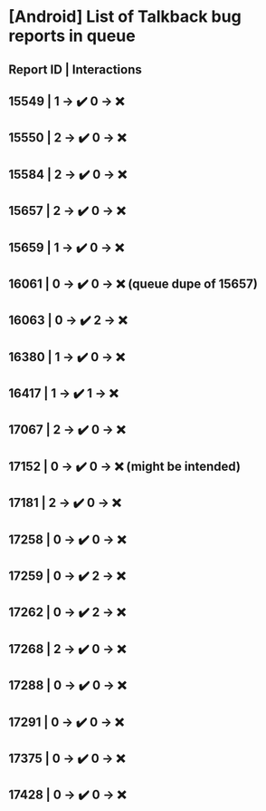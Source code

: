 # [Android] List of Talkback bug reports in queue

## Report ID | Interactions

15549 | 1 -> ✔️ 0 -> ❌
---
15550 | 2 -> ✔️ 0 -> ❌
---
15584 | 2 -> ✔️ 0 -> ❌
---
15657 | 2 -> ✔️ 0 -> ❌
---
15659 | 1 -> ✔️ 0 -> ❌
---
16061 | 0 -> ✔️ 0 -> ❌ (queue dupe of 15657)
---
16063 | 0 -> ✔️ 2 -> ❌
---
16380 | 1 -> ✔️ 0 -> ❌
---
16417 | 1 -> ✔️ 1 -> ❌
---
17067 | 2 -> ✔️ 0 -> ❌
---
17152 | 0 -> ✔️ 0 -> ❌ (might be intended)
---
17181 | 2 -> ✔️ 0 -> ❌
---
17258 | 0 -> ✔️ 0 -> ❌
---
17259 | 0 -> ✔️ 2 -> ❌
---
17262 | 0 -> ✔️ 2 -> ❌
---
17268 | 2 -> ✔️ 0 -> ❌
---
17288 | 0 -> ✔️ 0 -> ❌
---
17291 | 0 -> ✔️ 0 -> ❌
---
17375 | 0 -> ✔️ 0 -> ❌
---
17428 | 0 -> ✔️ 0 -> ❌
---

